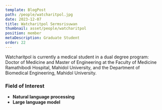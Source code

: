 ```yaml
---
template: BlogPost
path: /people/watcharitpol.jpg
date: 2023-12-07
title: Watcharitpol Sermsrisuwan
thumbnail: asset/people/watcharitpol
position: member
metaDescription: Graduate Student
order: 22
---
```


Watcharitpol is currently a medical student in a dual degree program: Doctor of Medicine and Master of Engineering at the Faculty of Medicine Ramathibodi Hospital, Mahidol University, and the Department of Biomedical Engineering, Mahidol University.

### Field of Interest

- **Natural language processing**
- **Large language model**
